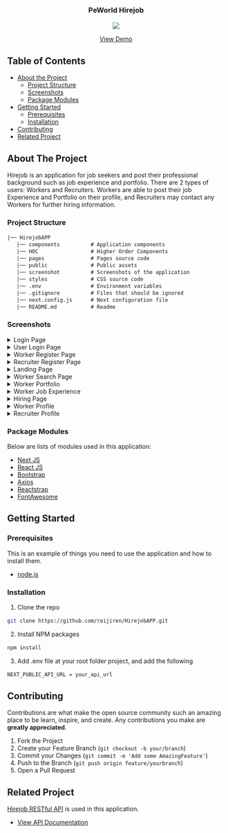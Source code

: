 <br />
<p align="center">

  <h3 align="center">PeWorld Hirejob</h3>
  <p align="center">
    <image align="center" width="200" src='./public/hirejob_logo.png' />
  </p>
  <p align="center">
    <a href="https://hirejob-rhefrz.vercel.app">View Demo</a>
  </p>
</p>



<!-- TABLE OF CONTENTS -->
## Table of Contents

* [About the Project](#about-the-project)
  * [Project Structure](#project-structure)
  * [Screenshots](#screenshots)
  * [Package Modules](#package-modules)
* [Getting Started](#getting-started)
  * [Prerequisites](#prerequisites)
  * [Installation](#installation)
* [Contributing](#contributing)
* [Related Project](#related-project)



<!-- ABOUT THE PROJECT -->
## About The Project


Hirejob is an application for job seekers and post their professional background such as job experience and portfolio. There are 2 types of users: Workers and Recruiters. Workers are able to post their job Experience and Portfolio on their profile, and Recruiters may contact any Workers for further hiring information.


### Project Structure
```
|── HirejobAPP
   |── components          # Application components
   |── HOC                 # Higher Order Components
   |── pages               # Pages source code
   |── public              # Public assets
   |── screenshot          # Screenshots of the application
   |── styles              # CSS source code
   |── .env                # Environment variables
   |── .gitignore          # Files that should be ignored
   |── next.config.js      # Next configuration file
   |── README.md           # Readme
```

### Screenshots
<details>
  <summary>
    Login Page
  </summary>
<img src="/screenshot/login.png" alt="login" />
</details>

<details>
  <summary>
    User Login Page
  </summary>
<img src="/screenshot/login_pekerja.png" alt="login user" />
</details>

<details>
  <summary>
    Worker Register Page
  </summary>
<img src="/screenshot/register_pekerja.png" alt="worker register" />
</details>

<details>
  <summary>
    Recruiter Register Page
  </summary>
<img src="/screenshot/register_perekrut.png" alt="recruiter register" />
</details>

<details>
  <summary>
    Landing Page
  </summary>
<img src="/screenshot/landing.png" alt="landing" />
</details>

<details>
  <summary>
    Worker Search Page
  </summary>
<img src="/screenshot/search_pekerja.png" alt="search worker" />
</details>

<details>
  <summary>
    Worker Portfolio
  </summary>
<img src="/screenshot/portofolio.png" alt="portfolio" />
</details>

<details>
  <summary>
    Worker Job Experience
  </summary>
<img src="/screenshot/pengalaman.png" alt="job experience" />
</details>

<details>
  <summary>
    Hiring Page
  </summary>
<img src="/screenshot/hiring.png" alt="hiring" />
</details>

<details>
  <summary>
    Worker Profile
  </summary>
<img src="/screenshot/profil_pekerja.png" alt="worker profile" />
</details>

<details>
  <summary>
    Recruiter Profile
  </summary>
<img src="/screenshot/profil_perekrut.png" alt="recruiter profile" />
</details>

### Package Modules

Below are lists of modules used in this application:

* [Next JS](https://nextjs.org/)
* [React JS](https://reactjs.org/)
* [Bootstrap](https://getbootstrap.com/)
* [Axios](https://axios-http.com/)
* [Reactstrap](https://reactstrap.github.io)
* [FontAwesome](https://fontawesome.com)


<!-- GETTING STARTED -->
## Getting Started

### Prerequisites

This is an example of things you need to use the application and how to install them.

* [node.js](https://nodejs.org/en/download/)

### Installation

1. Clone the repo
```sh
git clone https://github.com/reijiren/HirejobAPP.git
```
2. Install NPM packages
```sh
npm install
```
3. Add .env file at your root folder project, and add the following
```sh
NEXT_PUBLIC_API_URL = your_api_url

```

<!-- CONTRIBUTING -->
## Contributing

Contributions are what make the open source community such an amazing place to be learn, inspire, and create. Any contributions you make are **greatly appreciated**.

1. Fork the Project
2. Create your Feature Branch (`git checkout -b your/branch`)
3. Commit your Changes (`git commit -m 'Add some AmazingFeature'`)
4. Push to the Branch (`git push origin feature/yourbranch`)
5. Open a Pull Request


<!-- RELATED PROJECT -->
## Related Project
[Hirejob RESTful API](https://hirejob-rhefrz.up.railway.app) is used in this application.
* [View API Documentation](https://github.com/reijiren/HirejobAPI)
